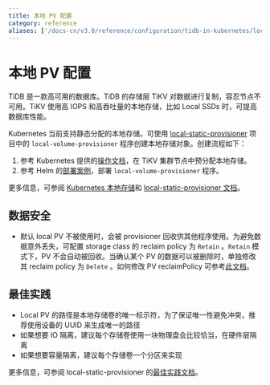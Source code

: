 ```yaml
---
title: 本地 PV 配置
category: reference
aliases: ['/docs-cn/v3.0/reference/configuration/tidb-in-kubernetes/local-pv-configuration/']
---
```


# 本地 PV 配置

TiDB 是一款高可用的数据库。TiDB 的存储层 TiKV 对数据进行复制，容忍节点不可用。TiKV 使用高 IOPS 和高吞吐量的本地存储，比如 Local SSDs 时，可提高数据库性能。

Kubernetes 当前支持静态分配的本地存储。可使用 [local-static-provisioner](https://github.com/kubernetes-sigs/sig-storage-local-static-provisioner) 项目中的 `local-volume-provisioner` 程序创建本地存储对象。创建流程如下：

1. 参考 Kubernetes 提供的[操作文档](https://github.com/kubernetes-sigs/sig-storage-local-static-provisioner/blob/master/docs/operations.md)，在 TiKV 集群节点中预分配本地存储。
2. 参考 Helm 的[部署案例](https://github.com/kubernetes-sigs/sig-storage-local-static-provisioner/tree/master/helm)，部署 `local-volume-provisioner` 程序。

更多信息，可参阅 [Kubernetes 本地存储](https://kubernetes.io/docs/concepts/storage/volumes/#local)和 [local-static-provisioner 文档](https://github.com/kubernetes-sigs/sig-storage-local-static-provisioner#overview)。

## 数据安全

- 默认 local PV 不被使用时，会被 provisioner 回收供其他程序使用。为避免数据意外丢失，可配置 storage class 的 reclaim policy 为 `Retain` 。`Retain` 模式下，PV 不会自动被回收。当确认某个 PV 的数据可以被删除时，单独修改其 reclaim policy 为 `Delete` 。如何修改 PV reclaimPolicy 可参考[此文档](https://kubernetes.io/docs/tasks/administer-cluster/change-pv-reclaim-policy/)。

## 最佳实践

- Local PV 的路径是本地存储卷的唯一标示符，为了保证唯一性避免冲突，推荐使用设备的 UUID 来生成唯一的路径
- 如果想要 IO 隔离，建议每个存储卷使用一块物理盘会比较恰当，在硬件层隔离
- 如果想要容量隔离，建议每个存储卷一个分区来实现

更多信息，可参阅 local-static-provisioner 的[最佳实践文档](https://github.com/kubernetes-sigs/sig-storage-local-static-provisioner/blob/master/docs/best-practices.md)。
